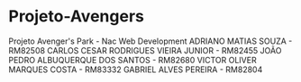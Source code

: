 # Projeto-Avengers
Projeto Avenger's Park - Nac Web Development
ADRIANO MATIAS SOUZA - RM82508
CARLOS CESAR RODRIGUES VIEIRA JUNIOR - RM82455
JOÃO PEDRO ALBUQUERQUE DOS SANTOS - RM82680
VICTOR OLIVER MARQUES COSTA - RM83332 
GABRIEL ALVES PEREIRA - RM82804
